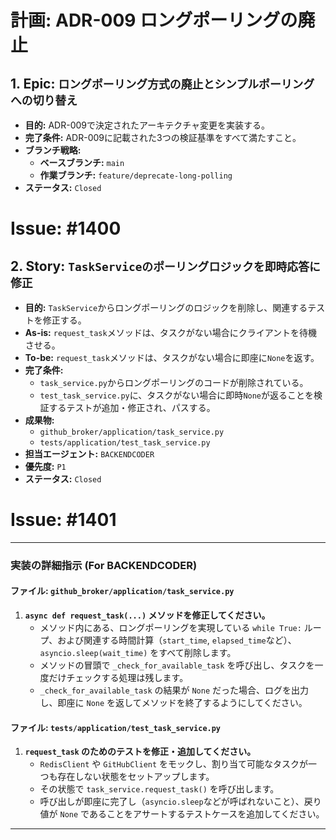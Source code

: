 # 計画: ADR-009 ロングポーリングの廃止

## 1. Epic: `ロングポーリング方式の廃止とシンプルポーリングへの切り替え`
- **目的:** ADR-009で決定されたアーキテクチャ変更を実装する。
- **完了条件:** ADR-009に記載された3つの検証基準をすべて満たすこと。
- **ブランチ戦略:**
    - **ベースブランチ:** `main`
    - **作業ブランチ:** `feature/deprecate-long-polling`
- **ステータス:** `Closed`

# Issue: #1400

## 2. Story: `TaskServiceのポーリングロジックを即時応答に修正`
- **目的:** `TaskService`からロングポーリングのロジックを削除し、関連するテストを修正する。
- **As-is:** `request_task`メソッドは、タスクがない場合にクライアントを待機させる。
- **To-be:** `request_task`メソッドは、タスクがない場合に即座に`None`を返す。
- **完了条件:**
    - `task_service.py`からロングポーリングのコードが削除されている。
    - `test_task_service.py`に、タスクがない場合に即時`None`が返ることを検証するテストが追加・修正され、パスする。
- **成果物:**
    - `github_broker/application/task_service.py`
    - `tests/application/test_task_service.py`
- **担当エージェント:** `BACKENDCODER`
- **優先度:** `P1`
- **ステータス:** `Closed`

# Issue: #1401

---
### **実装の詳細指示 (For BACKENDCODER)**

#### **ファイル: `github_broker/application/task_service.py`**

1.  **`async def request_task(...)` メソッドを修正してください。**
    - メソッド内にある、ロングポーリングを実現している `while True:` ループ、および関連する時間計算（`start_time`, `elapsed_time`など）、`asyncio.sleep(wait_time)` をすべて削除します。
    - メソッドの冒頭で `_check_for_available_task` を呼び出し、タスクを一度だけチェックする処理は残します。
    - `_check_for_available_task` の結果が `None` だった場合、ログを出力し、即座に `None` を返してメソッドを終了するようにしてください。

#### **ファイル: `tests/application/test_task_service.py`**

1.  **`request_task` のためのテストを修正・追加してください。**
    - `RedisClient` や `GitHubClient` をモックし、割り当て可能なタスクが一つも存在しない状態をセットアップします。
    - その状態で `task_service.request_task()` を呼び出します。
    - 呼び出しが即座に完了し（`asyncio.sleep`などが呼ばれないこと）、戻り値が `None` であることをアサートするテストケースを追加してください。
---
